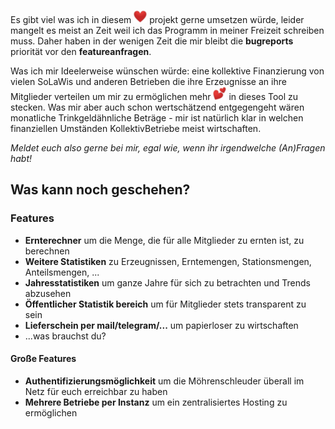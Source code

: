 Es gibt viel was ich in diesem ![:heart:](icons/heart.png) projekt gerne umsetzen würde, leider mangelt es meist an Zeit weil ich das Programm in meiner Freizeit schreiben muss. Daher haben in der wenigen Zeit die mir bleibt die __bugreports__ priorität vor den __featureanfragen__.

Was ich mir Ideelerweise wünschen würde: eine kollektive Finanzierung von vielen SoLaWis und anderen Betrieben die ihre Erzeugnisse an ihre Mitglieder verteilen um mir zu ermöglichen mehr ![:two_hearts:](icons/two_hearts.png) in dieses Tool zu stecken.
Was mir aber auch schon wertschätzend entgegengeht wären monatliche Trinkgeldähnliche Beträge - mir ist natürlich klar in welchen finanziellen Umständen KollektivBetriebe meist wirtschaften.

*Meldet euch also gerne bei mir, egal wie, wenn ihr irgendwelche (An)Fragen habt!*

## Was kann noch geschehen?

### Features

 - __Ernterechner__ um die Menge, die für alle Mitglieder zu ernten ist, zu berechnen
 - __Weitere Statistiken__ zu Erzeugnissen, Erntemengen, Stationsmengen, Anteilsmengen, ...
 - __Jahresstatistiken__ um ganze Jahre für sich zu betrachten und Trends abzusehen
 - __Öffentlicher Statistik bereich__ um für Mitglieder stets transparent zu sein
 - __Lieferschein per mail/telegram/...__ um papierloser zu wirtschaften
 - ...was brauchst du?

#### Große Features

-  __Authentifizierungsmöglichkeit__ um die Möhrenschleuder überall im Netz für euch erreichbar zu haben
-  __Mehrere Betriebe per Instanz__ um ein zentralisiertes Hosting zu ermöglichen

